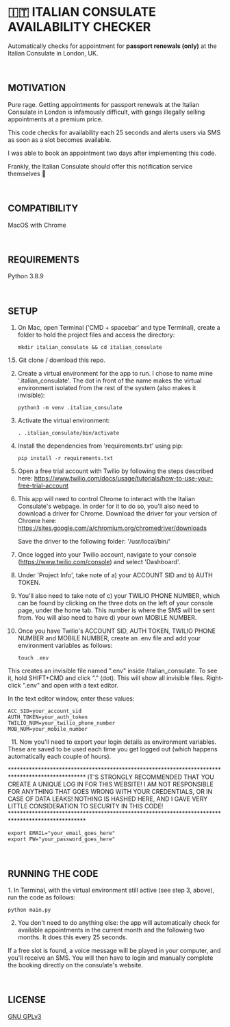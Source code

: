<h1>🇮🇹 ITALIAN CONSULATE AVAILABILITY CHECKER</h1>

<p>Automatically checks for appointment for <b>passport renewals (only)</b> at the Italian Consulate in London, UK.</p>
<br>
<h2>MOTIVATION</h2>
<p>Pure rage. Getting appointments for passport renewals at the Italian Consulate in London is infamously difficult, with gangs illegally selling appointments at a premium price.</p>
<p>This code checks for availability each 25 seconds and alerts users via SMS as soon as a slot becomes available.</p>
<p>I was able to book an appointment two days after implementing this code.</p>
<p>Frankly, the Italian Consulate should offer this notification service themselves 🤌</p>
<br>
<h2>COMPATIBILITY</h2>
<p>MacOS with Chrome</p>
<br>
<h2>REQUIREMENTS</H2>
<P>Python 3.8.9<p>
<br>
<h2>SETUP</h2>

1. On Mac, open Terminal ('CMD + spacebar' and type Terminal), create a folder to hold the project files and access the directory:

   ```
   mkdir italian_consulate && cd italian_consulate
   ```
1.5. Git clone / download this repo.

2. Create a virtual environment for the app to run. I chose to name mine '.italian_consulate'. The dot in front of the name makes the virtual environment isolated from the rest of the system (also makes it invisible):

   ```
   python3 -m venv .italian_consulate
   ```
3. Activate the virtual environment:

   ```
   . .italian_consulate/bin/activate 
   ```
4. Install the dependencies from 'requirements.txt' using pip:

   ```
   pip install -r requirements.txt
   ```
5. Open a free trial account with Twilio by following the steps described here: https://www.twilio.com/docs/usage/tutorials/how-to-use-your-free-trial-account
   &nbsp;
6. This app will need to control Chrome to interact with the Italian Consulate's webpage. In order for it to do so, you'll also need to download a driver for Chrome. Download the driver for your version of Chrome here: https://sites.google.com/a/chromium.org/chromedriver/downloads

   Save the driver to the following folder: '/usr/local/bin/'
   &nbsp;
7. Once logged into your Twilio account, navigate to your console (https://www.twilio.com/console) and select 'Dashboard'.
   &nbsp;
8. Under 'Project Info', take note of
   a) your ACCOUNT SID and
   b) AUTH TOKEN.
   &nbsp;
9. You'll also need to take note of c) your TWILIO PHONE NUMBER, which can be found by clicking on the three dots on the left of your console page, under the home tab. This number is where the SMS will be sent from. You will also need to have d) your own MOBILE NUMBER.
   &nbsp;
10. Once you have Twilio's ACCOUNT SID, AUTH TOKEN, TWILIO PHONE NUMBER and MOBILE NUMBER, create an .env file and add your environment variables as follows:

    ```
    touch .env
    ```

   This creates an invisible file named ".env" inside /italian_consulate. To see it, hold SHIFT+CMD and click "." (dot). This will show all invisible files. Right-click ".env" and open with a text editor.

   In the text editor window, enter these values:

    ACC_SID=your_account_sid
    AUTH_TOKEN=your_auth_token
    TWILIO_NUM=your_twilio_phone_number
    MOB_NUM=your_mobile_number

   &nbsp;
11. Now you'll need to export your login details as environment variables. These are saved to be used each time you get logged out (which happens automatically each couple of hours).

************************************************************************************************* IT'S STRONGLY RECOMMENDED THAT YOU CREATE A UNIQUE LOG IN FOR THIS WEBSITE! I AM NOT RESPONSIBLE FOR ANYTHING THAT GOES WRONG WITH YOUR CREDENTIALS, OR IN CASE OF DATA LEAKS! NOTHING IS HASHED HERE, AND I GAVE VERY LITTLE CONSIDERATION TO SECURITY IN THIS CODE! *************************************************************************************************

```
export EMAIL="your_email_goes_here"
export PW="your_password_goes_here"
```

&nbsp;

<h2>RUNNING THE CODE</h2>
1. In Terminal, with the virtual environment still active (see step 3, above), run the code as follows:

```
python main.py 
```

2. You don't need to do anything else: the app will automatically check for available appointments in the current month and the following two months. It does this every 25 seconds.

If a free slot is found, a voice message will be played in your computer, and you'll receive an SMS. You will then have to login and manually complete the booking directly on the consulate's website.
&nbsp;

<br>
<h2>LICENSE</h2>
<p><a href='https://choosealicense.com/licenses/gpl-3.0/'>GNU GPLv3</a></p>
